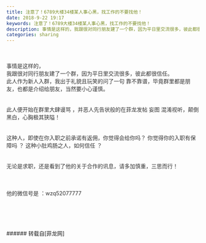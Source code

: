 ```yaml
---
title: 注意了！6789大楼34楼某人事心黑，找工作的不要找他！
date: 2018-9-22 19:17
keywords: 注意了！6789大楼34楼某人事心黑，找工作的不要找他！
description: 事情是这样的，我跟很对同行朋友建了一个群，因为平日里交流很多，彼此都很信任。此人作为新人入群，我出于礼貌且玩笑的问了一句 靠不靠谱，毕竟群里都是朋友，也都是介绍给朋友，当然要小心谨慎。此人便开始在群里大肆谩骂 ，并恶人先告状般的在菲龙发帖 妄图 混淆视听，颠倒黑白，心胸极其狭隘！这种人，即使在你入职之前承诺有返佣，你觉得会给你吗？ 你觉得你的入职有保障吗 ？ 这种小肚鸡肠之人，如何信任 ？无论是求职，还是看到了他的关于合作的讯息，请多加慎重，三思而行！ 他的微信号是 ：wzq52077777
categories: sharing
---
```

<td class="t_f" id="postmessage_1863800">

<br/>
<br/>
<font color="#333333"><font face="&amp;quot;">事情是这样的，</font></font><br/>
<font color="#333333"><font face="&amp;quot;">我跟很对同行朋友建了一个群，因为平日里交流很多，彼此都很信任。</font></font><br/>
<font color="#333333"><font face="&amp;quot;">此人作为新人入群，我出于礼貌且玩笑的问了一句 靠不靠谱，毕竟群里都是朋友，也都是介绍给朋友，当然要小心谨慎。</font></font><br/>
<font color="#333333"><font face="&amp;quot;"><br/>
</font></font><br/>
<font color="#333333"><font face="&amp;quot;">此人便开始在群里大肆谩骂 ，并恶人先告状般的在菲龙发帖 妄图 混淆视听，颠倒黑白，心胸极其狭隘！</font></font><br/>
<font color="#333333"><font face="&amp;quot;"><br/>
</font></font><br/>
<font color="#333333"><font face="&amp;quot;">这种人，即使在你入职之前承诺有返佣，你觉得会给你吗？ 你觉得你的入职有保障吗 ？ 这种小肚鸡肠之人，如何信任 ？</font></font><br/>
<font color="#333333"><font face="&amp;quot;"><br/>
</font></font><br/>
<font color="#333333"><font face="&amp;quot;">无论是求职，还是看到了他的关于合作的讯息，请多加慎重，三思而行！ </font></font><font color="#333333"><br/>
</font><font color="#333333"><br/>
<font face="&amp;quot;"><br/>
</font></font><br/>
<font color="#333333"><font face="&amp;quot;">他的微信号是 ：wzq52077777</font></font><br/>
<font color="#333333"><font face="&amp;quot;"><br/>
</font></font><br/>
<font color="#333333"><font face="&amp;quot;"><br/>
</font></font><br/>
<br/>
</td>
###### 转载自[菲龙网]